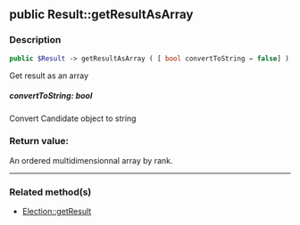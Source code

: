 ## public Result::getResultAsArray

### Description    

```php
public $Result -> getResultAsArray ( [ bool convertToString = false] )
```

Get result as an array    


##### **convertToString:** *bool*   
Convert Candidate object to string    



### Return value:   

An ordered multidimensionnal array by rank.


---------------------------------------

### Related method(s)      

* [Election::getResult](../Election%20Class/public%20Election--getResult.md)    
